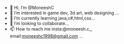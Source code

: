- 👋 Hi, I’m @MoneeshC
- 👀 I’m interested in game dev, 3d art, web designing ...
- 🌱 I’m currently learning java,c#,html,css...
- 💞️ I’m looking to collaborate...
- 📫 How to reach me insta:@moneesh.c_, email:moneeshc1998@gmail.com ...

<!---
MoneeshC/MoneeshC is a ✨ special ✨ repository because its `README.md` (this file) appears on your GitHub profile.
You can click the Preview link to take a look at your changes.
--->
